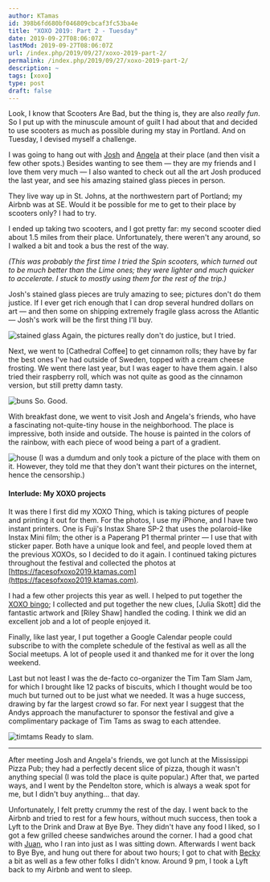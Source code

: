 ```yaml
---
author: KTamas
id: 398b6fd680bf046809cbcaf3fc53ba4e
title: "XOXO 2019: Part 2 - Tuesday"
date: 2019-09-27T08:06:07Z
lastMod: 2019-09-27T08:06:07Z
url: /index.php/2019/09/27/xoxo-2019-part-2/
permalink: /index.php/2019/09/27/xoxo-2019-part-2/
description: ~
tags: [xoxo]
type: post
draft: false
---
```


Look, I know that Scooters Are Bad, but the thing is, they are also _really fun_. So I put up with the minuscule amount of guilt I had about that and decided to use scooters as much as possible during my stay in Portland. And on Tuesday, I devised myself a challenge.

I was going to hang out with [Josh](https://twitter.com/joshmillard) and [Angela](https://twitter.com/angelapiller) at their place (and then visit a few other spots.) Besides wanting to see them — they are my friends and I love them very much — I also wanted to check out all the art Josh produced the last year, and see his amazing stained glass pieces in person.

They live way up in St. Johns, at the northwestern part of Portland; my Airbnb was at SE. Would it be possible for me to get to their place by scooters only? I had to try.

I ended up taking two scooters, and I got pretty far: my second scooter died about 1.5 miles from their place. Unfortunately, there weren't any around, so I walked a bit and took a bus the rest of the way.

*(This was probably the first time I tried the Spin scooters, which turned out to be much better than the Lime ones; they were lighter and much quicker to accelerate. I stuck to mostly using them for the rest of the trip.)*

Josh's stained glass pieces are truly amazing to see; pictures don't do them justice. If I ever get rich enough that I can drop several hundred dollars on art — and then some on shipping extremely fragile glass across the Atlantic — Josh's work will be the first thing I'll buy.

![stained glass](https://i.imgur.com/Ii7gzy7.jpg)
Again, the pictures really don't do justice, but I tried.

Next, we went to [Cathedral Coffee] to get cinnamon rolls; they have by far the best ones I've had outside of Sweden, topped with a cream cheese frosting. We went there last year, but I was eager to have them again. I also tried their raspberry roll, which was not quite as good as the cinnamon version, but still pretty damn tasty.

![buns](https://i.imgur.com/PT2Wk7U.jpg)
So. Good.

With breakfast done, we went to visit Josh and Angela's friends, who have a fascinating not-quite-tiny house in the neighborhood. The place is impressive, both inside and outside. The house is painted in the colors of the rainbow, with each piece of wood being a part of a gradient.

![house](https://i.imgur.com/xr5DvLF.jpg)
(I was a dumdum and only took a picture of the place with them on it. However, they told me that they don't want their pictures on the internet, hence the censorship.)

#### Interlude: My XOXO projects

It was there I first did my XOXO Thing, which is taking pictures of people and printing it out for them. For the photos, I use my iPhone, and I have two instant printers. One is Fuji's Instax Share SP-2 that uses the polaroid-like Instax Mini film; the other is a Paperang P1 thermal printer — I use that with sticker paper. Both have a unique look and feel, and people loved them at the previous XOXOs, so I decided to do it again. I continued taking pictures throughout the festival and collected the photos at [https://facesofxoxo2019.ktamas.com](https://facesofxoxo2019.ktamas.com).

I had a few other projects this year as well. I helped to put together the [XOXO bingo](https://xoxo.bingo); I collected and put together the new clues, [Julia Skott] did the fantastic artwork and [Riley Shaw] handled the coding. I think we did an excellent job and a lot of people enjoyed it.

Finally, like last year, I put together a Google Calendar people could subscribe to with the complete schedule of the festival as well as all the Social meetups. A lot of people used it and thanked me for it over the long weekend.

Last but not least I was the de-facto co-organizer the Tim Tam Slam Jam, for which I brought like 12 packs of biscuits, which I thought would be too much but turned out to be just what we needed. It was a huge success, drawing by far the largest crowd so far. For next year I suggest that the Andys approach the manufacturer to sponsor the festival and give a complimentary package of Tim Tams as swag to each attendee.

![timtams](https://i.imgur.com/25xFwCi.jpg)
Ready to slam.

---

After meeting Josh and Angela's friends, we got lunch at the Mississippi Pizza Pub; they had a perfectly decent slice of pizza, though it wasn't anything special (I was told the place is quite popular.) After that, we parted ways, and I went by the Pendelton store, which is always a weak spot for me, but I didn't buy anything... that day.

Unfortunately, I felt pretty crummy the rest of the day. I went back to the Airbnb and tried to rest for a few hours, without much success, then took a Lyft to the Drink and Draw at Bye Bye. They didn't have any food I liked, so I got a few grilled cheese sandwiches around the corner. I had a good chat with [Juan](https://twitter.com/juanbuis), who I ran into just as I was sitting down. Afterwards I went back to Bye Bye, and hung out there for about two hours; I got to chat with [Becky](https://twitter.com/bookymargoof) a bit as well as a few other folks I didn't know. Around 9 pm, I took a Lyft back to my Airbnb and went to sleep.